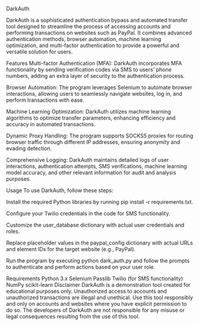 DarkAuth

DarkAuth is a sophisticated authentication bypass and automated transfer tool designed to streamline the process of accessing accounts and performing transactions on websites such as PayPal. It combines advanced authentication methods, browser automation, machine learning optimization, and multi-factor authentication to provide a powerful and versatile solution for users.

Features
Multi-factor Authentication (MFA): DarkAuth incorporates MFA functionality by sending verification codes via SMS to users' phone numbers, adding an extra layer of security to the authentication process.

Browser Automation: The program leverages Selenium to automate browser interactions, allowing users to seamlessly navigate websites, log in, and perform transactions with ease.

Machine Learning Optimization: DarkAuth utilizes machine learning algorithms to optimize transfer parameters, enhancing efficiency and accuracy in automated transactions.

Dynamic Proxy Handling: The program supports SOCKS5 proxies for routing browser traffic through different IP addresses, ensuring anonymity and evading detection.

Comprehensive Logging: DarkAuth maintains detailed logs of user interactions, authentication attempts, SMS verifications, machine learning model accuracy, and other relevant information for audit and analysis purposes.

Usage
To use DarkAuth, follow these steps:

Install the required Python libraries by running pip install -r requirements.txt.

Configure your Twilio credentials in the code for SMS functionality.

Customize the user_database dictionary with actual user credentials and roles.

Replace placeholder values in the paypal_config dictionary with actual URLs and element IDs for the target website (e.g., PayPal).

Run the program by executing python dark_auth.py and follow the prompts to authenticate and perform actions based on your user role.

Requirements
Python 3.x
Selenium
Passlib
Twilio (for SMS functionality)
NumPy
scikit-learn
Disclaimer
DarkAuth is a demonstration tool created for educational purposes only. Unauthorized access to accounts and unauthorized transactions are illegal and unethical. Use this tool responsibly and only on accounts and websites where you have explicit permission to do so. The developers of DarkAuth are not responsible for any misuse or legal consequences resulting from the use of this tool.

